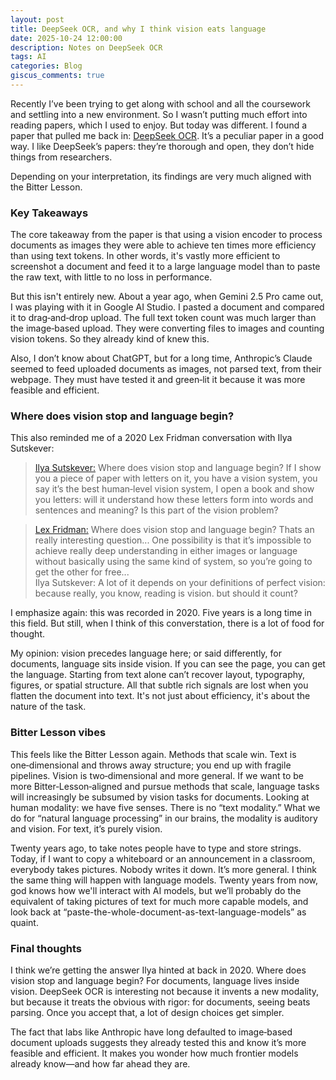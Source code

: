 ```yaml
---
layout: post
title: DeepSeek OCR, and why I think vision eats language
date: 2025-10-24 12:00:00
description: Notes on DeepSeek OCR
tags: AI
categories: Blog
giscus_comments: true
---
```


Recently I’ve been trying to get along with school and all the coursework and settling into a new environment. So I wasn’t putting much effort into reading papers, which I used to enjoy. But today was different. I found a paper that pulled me back in: [DeepSeek OCR](https://arxiv.org/abs/2510.18234). It’s a peculiar paper in a good way. I like DeepSeek’s papers: they’re thorough and open, they don’t hide things from researchers.

Depending on your interpretation, its findings are very much aligned with the Bitter Lesson.

### Key Takeaways

The core takeaway from the paper is that using a vision encoder to process documents as images they were able to achieve ten times more efficiency than using text tokens. In other words, it's vastly more efficient to screenshot a document and feed it to a large language model than to paste the raw text, with little to no loss in performance.

But this isn't entirely new. About a year ago, when Gemini 2.5 Pro came out, I was playing with it in Google AI Studio. I pasted a document and compared it to drag‑and‑drop upload. The full text token count was much larger than the image‑based upload. They were converting files to images and counting vision tokens. So they already kind of knew this.

Also, I don’t know about ChatGPT, but for a long time, Anthropic’s Claude seemed to feed uploaded documents as images, not parsed text, from their webpage. They must have tested it and green‑lit it because it was more feasible and efficient.

### Where does vision stop and language begin?

This also reminded me of a 2020 Lex Fridman conversation with Ilya Sutskever:

> [Ilya Sutskever:](https://youtu.be/13CZPWmke6A?t=1566) Where does vision stop and language begin? If I show you a piece of paper with letters on it, you have a vision system, you say it’s the best human‑level vision system, I open a book and show you letters: will it understand how these letters form into words and sentences and meaning? Is this part of the vision problem?

> [Lex Fridman:](https://youtu.be/13CZPWmke6A?t=1612) Where does vision stop and language begin? Thats an really interesting question... One possibility is that it’s impossible to achieve really deep understanding in either images or language without basically using the same kind of system, so you’re going to get the other for free...   
> Ilya Sutskever: A lot of it depends on your definitions of perfect vision: because really, you know, reading is vision. but should it count?

I emphasize again: this was recorded in 2020. Five years is a long time in this field. But still, when I think of this converstation, there is a lot of food for thought.

My opinion: vision precedes language here; or said differently, for documents, language sits inside vision. If you can see the page, you can get the language. Starting from text alone can’t recover layout, typography, figures, or spatial structure. All that subtle rich signals are lost when you flatten the document into text. It's not just about efficiency, it's about the nature of the task.

### Bitter Lesson vibes

This feels like the Bitter Lesson again. Methods that scale win. Text is one‑dimensional and throws away structure; you end up with fragile pipelines. Vision is two‑dimensional and more general. If we want to be more Bitter‑Lesson‑aligned and pursue methods that scale, language tasks will increasingly be subsumed by vision tasks for documents. Looking at human modality: we have five senses. There is no “text modality.” What we do for “natural language processing” in our brains, the modality is auditory and vision. For text, it’s purely vision.

Twenty years ago, to take notes people have to type and store strings. Today, if I want to copy a whiteboard or an announcement in a classroom, everybody takes pictures. Nobody writes it down. It’s more general. I think the same thing will happen with language models. Twenty years from now, god knows how we'll interact with AI models, but we’ll probably do the equivalent of taking pictures of text for much more capable models, and look back at “paste-the-whole-document-as-text-language-models” as quaint.


### Final thoughts

I think we’re getting the answer Ilya hinted at back in 2020. Where does vision stop and language begin? For documents, language lives inside vision. DeepSeek OCR is interesting not because it invents a new modality, but because it treats the obvious with rigor: for documents, seeing beats parsing. Once you accept that, a lot of design choices get simpler.

The fact that labs like Anthropic have long defaulted to image‑based document uploads suggests they already tested this and know it’s more feasible and efficient. It makes you wonder how much frontier models already know—and how far ahead they are.
